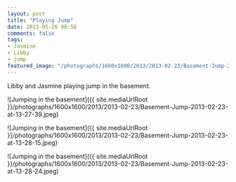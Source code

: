 ```yaml
---
layout: post
title: "Playing Jump"
date: 2013-05-26 08:50
comments: false
tags: 
- Jasmine
- Libby
- jump
featured_image: "/photographs/1600x1600/2013/2013-02-23/Basement-Jump-2013-02-23-at-13-27-39.jpeg"
---
```

Libby and Jasmine playing jump in the basement.

![Jumping in the basement]({{ site.mediaUrlRoot }}/photographs/1600x1600/2013/2013-02-23/Basement-Jump-2013-02-23-at-13-27-39.jpeg)

![Jumping in the basement]({{ site.mediaUrlRoot }}/photographs/1600x1600/2013/2013-02-23/Basement-Jump-2013-02-23-at-13-28-15.jpeg)

![Jumping in the basement]({{ site.mediaUrlRoot }}/photographs/1600x1600/2013/2013-02-23/Basement-Jump-2013-02-23-at-13-28-24.jpeg)
